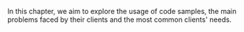 In this chapter, we aim to explore the usage of code samples, the main problems faced by their clients and the most common clients' needs.